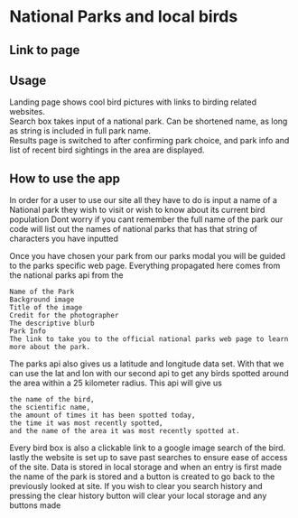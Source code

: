 # National Parks and local birds

## Link to page



## Usage

Landing page shows cool bird pictures with links to birding related websites.  
Search box takes input of a national park. Can be shortened name, as long as string is included in full park name.  
Results page is switched to after confirming park choice, and park info and list of recent bird sightings in the area are displayed.  

## How to use the app 
In order for a user to use our site all they have to do is input a name of a National park they wish to visit or wish to know about its current bird population
Dont worry if you cant remember the full name of the park our code will list out the names of national parks that has that string of characters you have inputted

Once you have chosen your park from our parks modal you will be guided to the parks specific web page. 
Everything propagated here comes from the national parks api from the 

    Name of the Park
    Background image 
    Title of the image
    Credit for the photographer
    The descriptive blurb
    Park Info
    The link to take you to the official national parks web page to learn more about the park. 
The parks api also gives us a latitude and longitude data set. With that we can use the lat and lon with our second api to get any birds spotted around the area within a 25 kilometer radius.
This api will give us 
        
    the name of the bird, 
    the scientific name,
    the amount of times it has been spotted today,
    the time it was most recently spotted,
    and the name of the area it was most recently spotted at.
Every bird box is also a clickable link to a google image search of the bird. 
lastly the website is set up to save past searches to ensure ease of access of the site. Data is stored in local storage and when an entry is first made the name of the park is stored and a button is created to go back to the previously looked at site. If you wish to clear you search history and pressing the clear history button will clear your local storage and any buttons made
